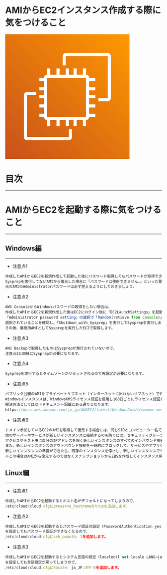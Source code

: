 # AMIからEC2インスタンス作成する際に気をつけること

![580280edfa1e5bb58a50f6a27ea18aa2.png](EC2%E3%81%AEAutoRecovery%E8%A8%AD%E5%AE%9A%20127fc3204346444695c7559669e325ea/580280edfa1e5bb58a50f6a27ea18aa2.png)

# 目次

---

# AMIからEC2を起動する際に気をつけること

---

## Windows編

---

- 注意点1

```jsx
作成したAMIからEC2を新規作成して起動した後にパスワード取得してもパスワードが取得できないケースがあります。
Sysprepを実行してないAMIから復元した場合に「パスワードは使用できません。」といった警告がでるので、
元のAMIのAdministratorパスワードは必ず控えるようにしておきましょう。
```

- 注意点2

```jsx
AWS ConsoleからWindowsパスワードの取得をしたい場合は、
作成したAMIからEC2を新規作成した後はEC2にログイン後に「EC2LaunchSettings」を起動し、
「Administrator password setting」の選択で「Random(retieve from console)」が
選択されていることを確認し、「Shutdown_with_Sysprep」を実行してSysprepを実行しましょう。
その後、展開用AMIとしてSysprepを実行したEC2で取得します。
```

- 注意点3

```jsx
AWS Backupで取得したものはSysprepが実行されていないので、
注意点2と同様にSysprepが必要になります。
```

- 注意点4

```jsx
Sysprepを実行するとタイムゾーンがリセットされるので再設定が必要になります。
```

- 注意点5

```jsx
パブリック公開のAMIをプライベートサブネット（インターネットに出れないサブネット）で作成するとWidowsのライセンス認証が失敗するケースがあります。
Windowsインスタンスは、WindowsKMSライセンス認証を使用し180日ごとにライセンス認証を行う必要があります。
解決方法としては以下ドキュメント記載にある通りとなります。
https://docs.aws.amazon.com/ja_jp/AWSEC2/latest/WindowsGuide/common-messages.html#activate-windows
```

- 注意点6

```jsx
ドメイン参加しているEC2のAMIを取得して復元する場合には、同じSIDとコンピューター名で実行されているドメインに参加しているWindowsインスタンスで問題が発生する可能性があります。
他のサーバーやサービスが新しいインスタンスに接続するのを防ぐには、セキュリティグループを使用して、
アクセスやテスト用に自分のIPアドレスを除く新しいインスタンスのすべてのインバウンド接続を一時的にブロックします。
また、新しいインスタンスのアウトバウンド接続を一時的にブロックして、サービスやアプリケーションが他のリソースへの接続や更新を開始しないようにすることもできます。
新しいインスタンスの準備ができたら、既存のインスタンスを停止し、新しいインスタンスでサービスとプロセスを開始し、実装したインバウンドまたはアウトバウンドのネットワーク接続のブロックを解除します。
※この場合はAMIから復元するのではなくスナップショットからEBSを作成してインスタンス停止してボリュームのデタッチ／アタッチをした方がいいと思います。
```

## Linux編

---

- 注意点1

```jsx
作成したAMIからEC2を起動するとホスト名がデフォルトになってしまうので、
/etc/cloud/cloud.cfgにpreserve_hostnameをtrueを追加します。
```

- 注意点2

```jsx
作成したAMIからEC2を起動するとパスワード認証の設定（PasswordAuthentication yes）
を設定してもパスワード認証ができなくなるので、
/etc/cloud/cloud.cfgにssh_pwauth: 1を追加します。
```

- 注意点3

```jsx
作成したAMIからEC2を起動するとシステム言語の設定（localectl set-locale LANG=ja_JP.utf8）
を設定しても言語設定が戻ってしまうので、
/etc/cloud/cloud.cfgにlocale: ja_JP.UTF-8を追加します。
```